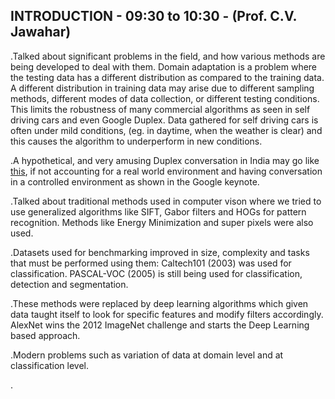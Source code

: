 ## INTRODUCTION - 09:30 to 10:30 - (Prof. C.V. Jawahar)

.Talked about significant problems in the field, and how various methods are being developed to deal with them. Domain adaptation is a problem where the testing data has a different distribution as compared to the training data. A different distribution in training data may arise due to different sampling methods, different modes of data collection, or different testing conditions. This limits the robustness of many commercial algorithms as seen in self driving cars and even Google Duplex. Data gathered for self driving cars is often under mild conditions, (eg. in daytime, when the weather is clear) and this causes the algorithm to underperform in new conditions. 

.A hypothetical, and very amusing Duplex conversation in India may go like [this](https://www.youtube.com/watch?v=QY-BfXXLSZ8), if not accounting for a real world environment and having conversation in a controlled environment as shown in the Google keynote.

.Talked about traditional methods used in computer vison where we tried to use generalized algorithms like SIFT, Gabor filters and HOGs for pattern recognition. Methods like Energy Minimization and super pixels were also used. 

.Datasets used for benchmarking improved in size, complexity and tasks that must be performed using them: Caltech101 (2003) was used for classification. PASCAL-VOC (2005) is still being used for classification, detection and segmentation.

.These methods were replaced by deep learning algorithms which given data taught itself to look for specific features and modify filters accordingly. AlexNet wins the 2012 ImageNet challenge and starts the Deep Learning based approach. 

.Modern problems such as variation of data at domain level and at classification level.

.
